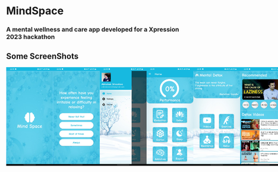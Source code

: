 # MindSpace
### A mental wellness and care app developed for a Xpression 2023 hackathon
## Some ScreenShots
<div style="display:inline-flex">
<img src="https://raw.githubusercontent.com/AceAbhishekOfficial/MindSpace/master/ScreenShots/s1.jpg"  width="25%" height="auto">
<img src="https://raw.githubusercontent.com/AceAbhishekOfficial/MindSpace/master/ScreenShots/s2.jpg"  width="25%" height="auto">
<img src="https://raw.githubusercontent.com/AceAbhishekOfficial/MindSpace/master/ScreenShots/s14.jpg"  width="25%" height="auto">
<br>
<img src="https://raw.githubusercontent.com/AceAbhishekOfficial/MindSpace/master/ScreenShots/s4.jpg"  width="25%" height="auto">
<img src="https://raw.githubusercontent.com/AceAbhishekOfficial/MindSpace/master/ScreenShots/s5.jpg"  width="25%" height="auto">
<img src="https://raw.githubusercontent.com/AceAbhishekOfficial/MindSpace/master/ScreenShots/s6.jpg"  width="25%" height="auto">
<br>
<img src="https://raw.githubusercontent.com/AceAbhishekOfficial/MindSpace/master/ScreenShots/s7.jpg"  width="25%" height="auto">
<img src="https://raw.githubusercontent.com/AceAbhishekOfficial/MindSpace/master/ScreenShots/s8.jpg"  width="25%" height="auto">
<img src="https://raw.githubusercontent.com/AceAbhishekOfficial/MindSpace/master/ScreenShots/s9.jpg"  width="25%" height="auto">
<br>
<img src="https://raw.githubusercontent.com/AceAbhishekOfficial/MindSpace/master/ScreenShots/s10.jpg"  width="25%" height="auto">
<img src="https://raw.githubusercontent.com/AceAbhishekOfficial/MindSpace/master/ScreenShots/s11.jpg"  width="25%" height="auto">
<img src="https://raw.githubusercontent.com/AceAbhishekOfficial/MindSpace/master/ScreenShots/s12.jpg"  width="25%" height="auto">
<br>
<img src="https://raw.githubusercontent.com/AceAbhishekOfficial/MindSpace/master/ScreenShots/s13.jpg"  width="25%" height="auto">
<img src="https://raw.githubusercontent.com/AceAbhishekOfficial/MindSpace/master/ScreenShots/s3.jpg"  width="25%" height="auto">
<br>
</div>
